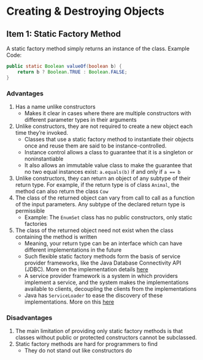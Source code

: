 # Creating & Destroying Objects
## Item 1: Static Factory Method
A static factory method simply returns an instance of the class.
Example Code:
```java
public static Boolean valueOf(boolean b) {
    return b ? Boolean.TRUE : Boolean.FALSE;
}
```
### Advantages
1. Has a name unlike constructors
    - Makes it clear in cases where there are multiple constructors with different parameter types in their arguments
2. Unlike constructors, they are not required to create a new object each time they’re invoked.
    - Classes that use a static factory method to instantiate their objects once and reuse them are said to be instance-controlled.
    - Instance control allows a class to guarantee that it is a singleton or noninstantiable
    - It also allows an immutable value class to make the guarantee that no two equal instances exist: `a.equals(b)` if and only if `a == b`
3. Unlike constructors, they can return an object of any subtype of their return type. For example, if the return type is of class `Animal`, the method can also return the class `Cow`
4. The class of the returned object can vary from call to call as a function of the input parameters. Any subtype of the declared return type is permissible
    - Example: The `EnumSet` class has no public constructors, only static factories
5. The class of the returned object need not exist when the class containing the method is written
    - Meaning, your return type can be an interface which can have different implementations in the future
    - Such flexible static factory methods form the basis of service provider frameworks, like the Java Database Connectivity API (JDBC). More on the implementation details [here](https://stackoverflow.com/a/26584242)
    - A service provider framework is a system in which providers implement a service, and the system makes the implementations available to clients, decoupling the clients from the implementations
    - Java has `ServiceLoader` to ease the discovery of these implementations. More on this [here](https://dzone.com/articles/play-with-java-serviceloader-forget-about-dependen)
### Disadvantages
1. The main limitation of providing only static factory methods is that classes without public or protected constructors cannot be subclassed.
2. Static factory methods are hard for programmers to find
   - They do not stand out like constructors do